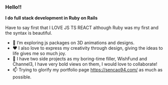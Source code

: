 ### Hello!! 

**I do full stack development in Ruby on Rails** 

Have to say first that I LOVE JS TS REACT although Ruby was my first and the syntax is beautiful.

- 🚀 I’m exploring js packages on 3D animations and designs.
- ❤️ I also love to express my creativity through design, giving the ideas to life gives me so much joy.
- 👯 I have two side projects as my boring-time filler, WishFund and Channel3, I have very bold views on them, I would love to collaborate!
- 📫 Trying to glorify my portfolio page https://sencao94.com/ as much as possible.
